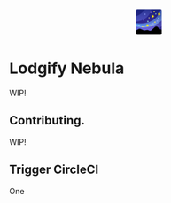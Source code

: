 <div align="center"><img alt="Lodgify Nebula" src="src/assets/img/nebula.png" height="50px" /></div>

# Lodgify Nebula

WIP!

## Contributing.

WIP!

## Trigger CircleCI
One

